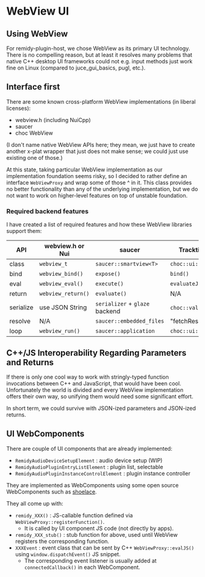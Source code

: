 
# WebView UI

## Using WebView

For remidy-plugin-host, we chose WebView as its primary UI technology. There is no compelling reason, but at least it resolves many problems that native C++ desktop UI frameworks could not e.g. input methods just work fine on Linux (compared to juce_gui_basics, pugl, etc.).

## Interface first

There are some known cross-platform WebView implementations (in liberal licenses):

- webview.h (including NuiCpp)
- saucer
- choc WebView

(I don't name native WebView APIs here; they mean, we just have to create another x-plat wrapper that just does not make sense; we could just use existing one of those.)

At this state, taking particular WebView implementation as our implementation foundation seems risky, so I decided to rather define an interface `WebViewProxy` and wrap some of those ^ in it. This class provides no better functionality than any of the underlying implementation, but we do not want to work on higher-level features on top of unstable foundation.

### Required backend features

I have created a list of required features and how these WebView libraries support them:

| API | webview.h or Nui | saucer | Tracktion/choc |
|-|-|-|-|
| class | `webview_t` | `saucer::smartview<T>` | `choc::ui::WebView` |
| bind | `webview_bind()` | `expose()` | `bind()` |
| eval | `webview_eval()` | `execute()` | `evaluateJavascript()` |
| return | `webview_return()` | `evaluate()` | N/A |
| serialize | use JSON String | `serializer` + `glaze` backend | `choc::value` API |
| resolve | N/A | `saucer::embedded_files` | "fetchResource" |
| loop | `webview_run()` | `saucer::application` | `choc::ui::EventLoop` |

##  C++/JS Interoperability Regarding Parameters and Returns

If there is only one cool way to work with stringly-typed function invocations between C++ and JavaScript, that would have been cool. Unfortunately the world is divided and every WebView implementation offers their own way, so unifying them would need some significant effort.

In short term, we could survive with JSON-ized parameters and JSON-ized returns.


## UI WebComponents

There are couple of UI components that are already implemented:

- `RemidyAudioDeviceSetupElement` : audio device setup (WIP)
- `RemidyAudioPluginEntryListElement` : plugin list, selectable
- `RemidyAudioPluginInstanceControlElement` : plugin instance controller

They are implemented as WebComponents using some open source WebComponents such as [shoelace](https://shoelace.style/).

They all come up with:

- `remidy_XXX()` : JS-callable function defined via `WebViewProxy::registerFunction()`.
  - It is called by UI component JS code (not directly by apps).
- `remidy_XXX_stub()` : stub function for above, used until WebView registers the corresponding function.
- `XXXEvent` : event class that can be sent by C++ `WebViewProxy::evalJS()` using `window.dispatchEvent()` JS snippet.
  - The corresponding event listener is usually added at `connectedCallback()` in each WebComponent.

